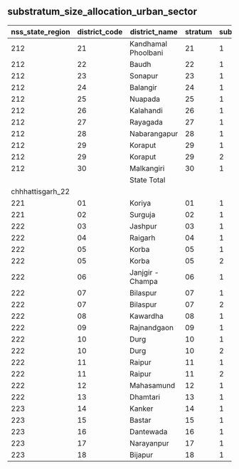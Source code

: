 ## substratum_size_allocation_urban_sector
| nss_state_region | district_code | district_name | stratum | sub_stratum | size_zst | central_sample | state_sample |
|---|---|---|---|---|---|---|---|
| 212 | 21 | Kandhamal Phoolbani | 21 | 1 | 107 | 2 | 2 |
| 212 | 22 | Baudh | 22 | 1 | 29 | 2 | 2 |
| 212 | 23 | Sonapur | 23 | 1 | 117 | 2 | 2 |
| 212 | 24 | Balangir | 24 | 1 | 357 | 2 | 2 |
| 212 | 25 | Nuapada | 25 | 1 | 47 | 2 | 2 |
| 212 | 26 | Kalahandi | 26 | 1 | 198 | 2 | 2 |
| 212 | 27 | Rayagada | 27 | 1 | 243 | 2 | 2 |
| 212 | 28 | Nabarangapur | 28 | 1 | 116 | 2 | 2 |
| 212 | 29 | Koraput | 29 | 1 | 157 | 2 | 2 |
| 212 | 29 | Koraput | 29 | 2 | 208 | 2 | 2 |
| 212 | 30 | Malkangiri | 30 | 1 | 72 | 2 | 2 |
|  |  | State Total |  |  | 12209 | 84 | 84 |
| chhhattisgarh_22 |  |  |  |  |  |  |  |
| 221 | 01 | Koriya | 01 | 1 | 415 | 2 | 2 |
| 221 | 02 | Surguja | 02 | 1 | 367 | 2 | 2 |
| 222 | 03 | Jashpur | 03 | 1 | 124 | 2 | 2 |
| 222 | 04 | Raigarh | 04 | 1 | 378 | 2 | 2 |
| 222 | 05 | Korba | 05 | 1 | 116 | 2 | 2 |
| 222 | 05 | Korba | 05 | 2 | 542 | 2 | 2 |
| 222 | 06 | Janjgir - Champa | 06 | 1 | 397 | 2 | 2 |
| 222 | 07 | Bilaspur | 07 | 1 | 551 | 2 | 2 |
| 222 | 07 | Bilaspur | 07 | 2 | 480 | 2 | 2 |
| 222 | 08 | Kawardha | 08 | 1 | 144 | 2 | 2 |
| 222 | 09 | Rajnandgaon | 09 | 1 | 416 | 2 | 2 |
| 222 | 10 | Durg | 10 | 1 | 440 | 2 | 2 |
| 222 | 10 | Durg | 10 | 2 | 1764 | 6 | 6 |
| 222 | 11 | Raipur | 11 | 1 | 566 | 2 | 2 |
| 222 | 11 | Raipur | 11 | 2 | 122 | 2 | 2 |
| 222 | 12 | Mahasamund | 12 | 1 | 182 | 2 | 2 |
| 222 | 13 | Dhamtari | 13 | 1 | 214 | 2 | 2 |
| 223 | 14 | Kanker | 14 | 1 | 124 | 2 | 2 |
| 223 | 15 | Bastar | 15 | 1 | 255 | 2 | 2 |
| 223 | 16 | Dantewada | 16 | 1 | 131 | 2 | 2 |
| 223 | 17 | Narayanpur | 17 | 1 | 21 | 2 | 2 |
| 223 | 18 | Bijapur | 18 | 1 | 28 | 2 | 2 |
